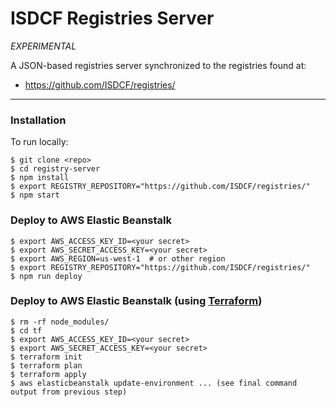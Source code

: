 ISDCF Registries Server
=======================

_EXPERIMENTAL_

A JSON-based registries server synchronized to the registries found at:

 * https://github.com/ISDCF/registries/

---

### Installation

To run locally:

```shell
$ git clone <repo>
$ cd registry-server
$ npm install
$ export REGISTRY_REPOSITORY="https://github.com/ISDCF/registries/"
$ npm start
```

### Deploy to AWS Elastic Beanstalk

```shell
$ export AWS_ACCESS_KEY_ID=<your secret>
$ export AWS_SECRET_ACCESS_KEY=<your secret>
$ export AWS_REGION=us-west-1  # or other region
$ export REGISTRY_REPOSITORY="https://github.com/ISDCF/registries/"
$ npm run deploy
```

### Deploy to AWS Elastic Beanstalk (using [Terraform](https://www.terraform.io))

```shell
$ rm -rf node_modules/
$ cd tf
$ export AWS_ACCESS_KEY_ID=<your secret>
$ export AWS_SECRET_ACCESS_KEY=<your secret>
$ terraform init
$ terraform plan
$ terraform apply
$ aws elasticbeanstalk update-environment ... (see final command output from previous step)
```
